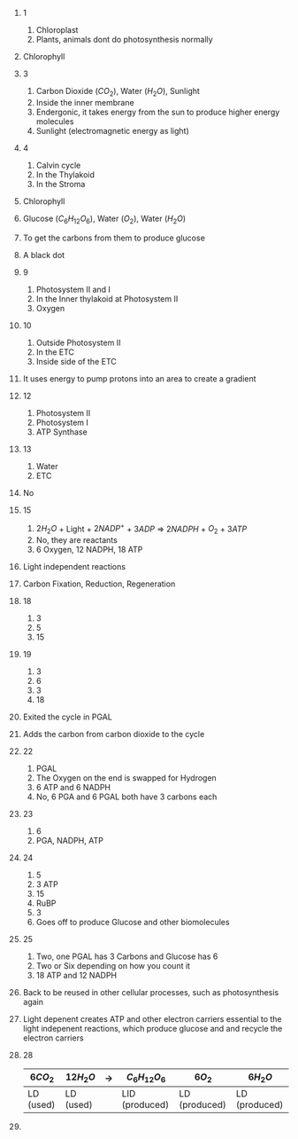 1. 1
	1. Chloroplast
	2. Plants, animals dont do photosynthesis normally
2. Chlorophyll
3. 3
	1. Carbon Dioxide ($CO_2$), Water ($H_2O$), Sunlight
	2. Inside the inner membrane
	3. Endergonic, it takes energy from the sun to produce higher energy molecules
	4. Sunlight (electromagnetic energy as light)
4. 4
	1. Calvin cycle
	2. In the Thylakoid
	3. In the Stroma
5. Chlorophyll
6. Glucose ($C_6H_{12}O_6$), Water ($O_2$), Water ($H_2O$)
7. To get the carbons from them to produce glucose
8. A black dot
9. 9
	1. Photosystem II and I
	2. In the Inner thylakoid at Photosystem II
	3. Oxygen
10. 10
	1. Outside Photosystem II
	2. In the ETC
	3. Inside side of the ETC
11. It uses energy to pump protons into an area to create a gradient
12. 12
	1. Photosystem II
	2. Photosystem I
	3. ATP Synthase
13. 13
	1. Water
	2. ETC
14. No
15. 15
	1. $2H_2O$ + Light + $2NADP^+$ + $3ADP$ => $2NADPH$ + $O_2$ + $3ATP$
	2. No, they are reactants
	3. 6 Oxygen, 12 NADPH, 18 ATP
16. Light independent reactions
17. Carbon Fixation, Reduction, Regeneration
18. 18
	1. 3
	2. 5
	3. 15
19. 19
	1. 3
	2. 6
	3. 3
	4. 18
20. Exited the cycle in PGAL
21. Adds the carbon from carbon dioxide to the cycle
22. 22
	1. PGAL
	2. The Oxygen on the end is swapped for Hydrogen
	3. 6 ATP and 6 NADPH
	4. No, 6 PGA and 6 PGAL both have 3 carbons each
23. 23
	1. 6
	2. PGA, NADPH, ATP
24. 24
	1. 5
	2. 3 ATP
	3. 15
	4. RuBP
	5. 3
	6. Goes off to produce Glucose and other biomolecules
25. 25
	1. Two, one PGAL has 3 Carbons and Glucose has 6
	2. Two or Six depending on how you count it
	3. 18 ATP and 12 NADPH
26. Back to be reused in other cellular processes, such as photosynthesis again
27. Light depenent creates ATP and other electron carriers essential to the light indepenent reactions, which produce glucose and and recycle the electron carriers
28. 28
    
    | $6CO_2$   | $12H_2O$  | ->  | $C_6H_{12}O_6$ | $6O_2$        | $6H_2O$       |
    | --------- | --------- | --- | -------------- | ------------- | ------------- |
    | LD (used) | LD (used) |     | LID (produced) | LD (produced) | LD (produced) | 
    
29. 
